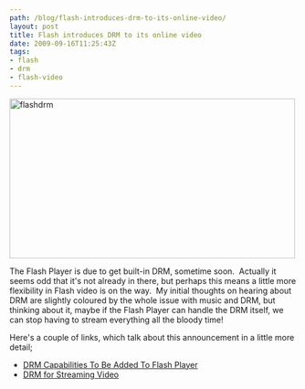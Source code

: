 ```yaml
---
path: /blog/flash-introduces-drm-to-its-online-video/
layout: post
title: Flash introduces DRM to its online video
date: 2009-09-16T11:25:43Z
tags:
- flash
- drm
- flash-video
---
```


<img class="alignnone size-full wp-image-961" title="flashdrm" src="http://uploads.psyked.co.uk/2009/09/flashdrm.png" alt="flashdrm" width="500" height="280" />

The Flash Player is due to get built-in DRM, sometime soon.  Actually it seems odd that it's not already in there, but perhaps this means a little more flexibility in Flash video is on the way.  My initial thoughts on hearing about DRM are slightly coloured by the whole issue with music and DRM, but thinking about it, maybe if the Flash Player can handle the DRM itself, we can stop having to stream everything all the bloody time!

Here's a couple of links, which talk about this announcement in a little more detail;
<ul>
	<li><a href="http://www.flashcomguru.com/index.cfm/2009/9/10/flash-player-drm" target="_blank">DRM Capabilities To Be Added To Flash Player</a></li>
	<li><a href="http://jodieorourke.com/view.php?id=112&amp;blog=news" target="_blank">DRM for Streaming Video</a></li>
</ul>